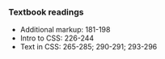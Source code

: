 ### Textbook readings
* Additional markup: 181-198
* Intro to CSS: 226-244
* Text in CSS: 265-285; 290-291; 293-296
